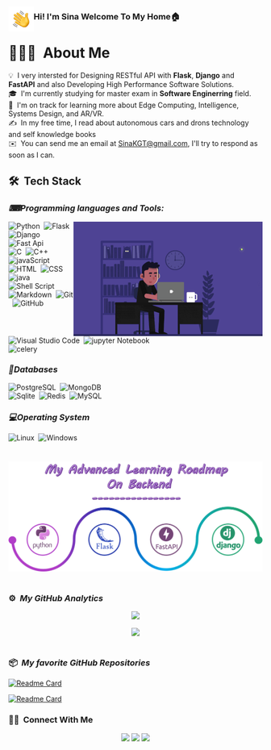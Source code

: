 <img alt="Coding" src="./assets/Hand%20Wave.gif" width='50' align="left"/><h3>Hi! I'm Sina Welcome To My Home🏠</h3>


# 👨🏻‍💻 &nbsp;About Me

 💡 &nbsp;I very intersted for Designing RESTful API with **Flask**, **Django** and **FastAPI** and also Developing High Performance Software Solutions.\
🎓 &nbsp;I'm currently studying for master exam in **Software Enginerring** field.\
🌱 &nbsp;I'm on track for learning more about Edge Computing, Intelligence, Systems Design, and AR/VR.\
✍️ &nbsp;In my free time, I read about autonomous cars and drons technology and self knowledge books\
✉️ &nbsp;You can send me an email at SinaKGT@gmail.com, I'll try to respond as soon as I can.

## 🛠 &nbsp;Tech Stack
### *⌨Programming languages and Tools:*
<img alt="Coding" src="https://github.com/sinaKGT/sinaKGT/blob/main/assets/codding-reduce.gif" align="right"/>

![Python](https://img.shields.io/badge/-Python-05122A?style=flat&logo=python)&nbsp;
![Flask](https://img.shields.io/badge/-Flask-05122A?style=flat&logo=flask)&nbsp;
![Django](https://img.shields.io/badge/-Django-05122A?style=flat&logo=django&logoColor=092E20)&nbsp;
![Fast Api](https://img.shields.io/badge/-Fastapi-05122A?style=flat&logo=fastapi)\
![C](https://img.shields.io/badge/-C-05122A?style=flat&logo=C&logoColor=A8B9CC)&nbsp;
![C++](https://img.shields.io/badge/-C++-05122A?style=flat&logo=C%2B%2B&logoColor=00599C)&nbsp;
![javaScript](https://img.shields.io/badge/-java_Script-05122A?style=flat&logo=JavaScript&logoColor=00599C)&nbsp;
![HTML](https://img.shields.io/badge/-HTML-05122A?style=flat&logo=html5&logoColor=00599C)&nbsp;
![CSS](https://img.shields.io/badge/-CSS-05122A?style=flat&logo=CSS3&logoColor=00599C)\
![java](https://img.shields.io/badge/-java-05122A?style=flat&logo=java&logoColor=00599C)&nbsp;
![Shell Script](https://img.shields.io/badge/Shell_Script-05122A?style=flat&logo=gnu-bash&logoColor=00599C)&nbsp;
![Markdown](https://img.shields.io/badge/-Markdown-05122A?style=flat&logo=markdown)&nbsp;
![Git](https://img.shields.io/badge/-Git-05122A?style=flat&logo=git)&nbsp;
![GitHub](https://img.shields.io/badge/-GitHub-05122A?style=flat&logo=github)\
![Visual Studio Code](https://img.shields.io/badge/-Visual%20Studio%20Code-05122A?style=flat&logo=visual-studio-code&logoColor=007ACC)&nbsp;
![jupyter Notebook](https://img.shields.io/badge/-Jupyter%20Notebook-05122A?style=flat&logo=Jupyter&logoColor=007ACC)\
![celery](https://img.shields.io/badge/-celery-05122A?style=flat&logo=celery&logoColor=007ACC)&nbsp;

### *💠Databases*
![PostgreSQL](https://img.shields.io/badge/PostgreSQL-05122A?style=flat&logo=postgresql&logoColor=007ACC)&nbsp;
![MongoDB](https://img.shields.io/badge/MongoDB-05122A?style=flat&logo=mongodb&logoColor=007ACC)\
![Sqlite](https://img.shields.io/badge/SQLite-05122A?style=flat&logo=sqlite&logoColor=007ACC)&nbsp;
![Redis](https://img.shields.io/badge/Redis-05122A?style=flat&logo=Redis&logoColor=007ACC)&nbsp;
![MySQL](https://img.shields.io/badge/MySQL-05122A?style=flat&logo=mysql&logoColor=007ACC)&nbsp;

### *💻Operating System*
![Linux](https://img.shields.io/badge/Linux-05122A?style=flat&logo=Linux&logoColor=007ACC)&nbsp;
![Windows](https://img.shields.io/badge/Windows-05122A?style=flat&logo=Windows&logoColor=007ACC)&nbsp;

#
![Backend Roadmap](https://github.com/sinaKGT/sinaKGT/blob/main/assets/Product%20Roadmap.png?raw=true)
#
### ⚙️ &nbsp;*My GitHub Analytics*
<p align="center">
<a href="https://github.com/sinaKGT">
  <img height="170em" src="https://github-readme-stats-eight-theta.vercel.app/api?username=sinaKGT&show_icons=true&theme=radical&include_all_commits=true&count_private=true&show_icons=true&hide_border=true&border_radius=20"/>
</a>
</p>

<p align="center">
<img height="130em" src="https://github-readme-stats-eight-theta.vercel.app/api/top-langs/?username=sinaKGT&layout=compact&langs_count=4&theme=radical&hide_border=true&show_icons=true&border_radius=20"/>
 </p>

#
### 📦 &nbsp;*My favorite GitHub Repositories*
[![Readme Card](https://github-readme-stats.vercel.app/api/pin/?username=sinaKGT&repo=Advanced-Python&theme=nightowl&hide_border=true&locale=en&border_radius=25)](https://github.com/sinaKGT/Advanced-Python)

[![Readme Card](https://github-readme-stats.vercel.app/api/pin/?username=sinaKGT&repo=minimaltab&theme=nightowl&hide_border=true&locale=en&border_radius=25)](https://github.com/sinaKGT/minimaltab)


### 🤝🏻 &nbsp;Connect With Me

<p align="center">
<a href="https://www.linkedin.com/in/sina-khoshgoftar/"><img src="https://img.shields.io/badge/-SinaKhoshgoftar-05122A?style=flat&logo=Linkedin&logoColor=white"/></a>
<a href="mailto:SinaKGT@gmail.com"><img src="https://img.shields.io/badge/-SinaKGT@gmail.com-05122A?style=flat&logo=Gmail&logoColor=red"/></a>
<a href="https://telegram.com/Sina_Khoshgoftar"><img src="https://img.shields.io/badge/-@Sina__Khoshgoftar_-05122A?style=flat&logo=Telegram&logoColor=Blue"/></a>
</p>
